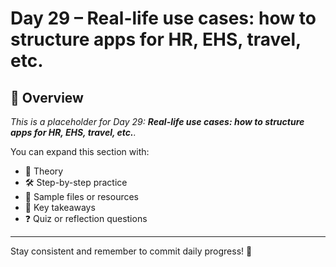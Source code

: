 # Day 29 – Real-life use cases: how to structure apps for HR, EHS, travel, etc.

## 📘 Overview

_This is a placeholder for Day 29: **Real-life use cases: how to structure apps for HR, EHS, travel, etc.**._

You can expand this section with:
- 🧠 Theory
- 🛠️ Step-by-step practice
- 📁 Sample files or resources
- 📌 Key takeaways
- ❓ Quiz or reflection questions

---

Stay consistent and remember to commit daily progress! 🚀
